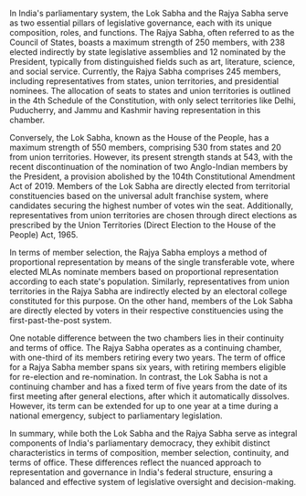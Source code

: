 In India's parliamentary system, the Lok Sabha and the Rajya Sabha serve as two essential pillars of legislative governance, each with its unique composition, roles, and functions. The Rajya Sabha, often referred to as the Council of States, boasts a maximum strength of 250 members, with 238 elected indirectly by state legislative assemblies and 12 nominated by the President, typically from distinguished fields such as art, literature, science, and social service. Currently, the Rajya Sabha comprises 245 members, including representatives from states, union territories, and presidential nominees. The allocation of seats to states and union territories is outlined in the 4th Schedule of the Constitution, with only select territories like Delhi, Puducherry, and Jammu and Kashmir having representation in this chamber.

Conversely, the Lok Sabha, known as the House of the People, has a maximum strength of 550 members, comprising 530 from states and 20 from union territories. However, its present strength stands at 543, with the recent discontinuation of the nomination of two Anglo-Indian members by the President, a provision abolished by the 104th Constitutional Amendment Act of 2019. Members of the Lok Sabha are directly elected from territorial constituencies based on the universal adult franchise system, where candidates securing the highest number of votes win the seat. Additionally, representatives from union territories are chosen through direct elections as prescribed by the Union Territories (Direct Election to the House of the People) Act, 1965.

In terms of member selection, the Rajya Sabha employs a method of proportional representation by means of the single transferable vote, where elected MLAs nominate members based on proportional representation according to each state's population. Similarly, representatives from union territories in the Rajya Sabha are indirectly elected by an electoral college constituted for this purpose. On the other hand, members of the Lok Sabha are directly elected by voters in their respective constituencies using the first-past-the-post system.

One notable difference between the two chambers lies in their continuity and terms of office. The Rajya Sabha operates as a continuing chamber, with one-third of its members retiring every two years. The term of office for a Rajya Sabha member spans six years, with retiring members eligible for re-election and re-nomination. In contrast, the Lok Sabha is not a continuing chamber and has a fixed term of five years from the date of its first meeting after general elections, after which it automatically dissolves. However, its term can be extended for up to one year at a time during a national emergency, subject to parliamentary legislation.

In summary, while both the Lok Sabha and the Rajya Sabha serve as integral components of India's parliamentary democracy, they exhibit distinct characteristics in terms of composition, member selection, continuity, and terms of office. These differences reflect the nuanced approach to representation and governance in India's federal structure, ensuring a balanced and effective system of legislative oversight and decision-making.